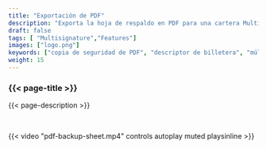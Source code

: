 ```yaml
---
title: "Exportación de PDF"
description: "Exporta la hoja de respaldo en PDF para una cartera MultiSig"
draft: false
tags: [ "Multisignature","Features"]
images: ["logo.png"]
keywords: ["copia de seguridad de PDF", "descriptor de billetera", "múltiple", "exportar"]
weight: 15
---
```


### {{< page-title >}} 
{{< page-description >}} 

<br>


{{< video "pdf-backup-sheet.mp4" controls  autoplay muted playsinline >}}